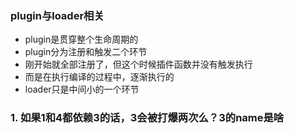 ### plugin与loader相关

- plugin是贯穿整个生命周期的
- plugin分为注册和触发二个环节
- 刚开始就全部注册了，但这个时候插件函数并没有触发执行
- 而是在执行编译的过程中，逐渐执行的
- loader只是中间小的一个环节

### 1. 如果1和4都依赖3的话，3会被打爆两次么？3的name是啥